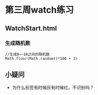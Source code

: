 # 第三周watch练习

## WatchStart.html

### 生成随机数

```
//生成0——10之间的随机数
Math.floor(Math.random()*100 + 1)
```

## 小疑问

- 为什么标签有时候灰有时候红，不识别吗？

